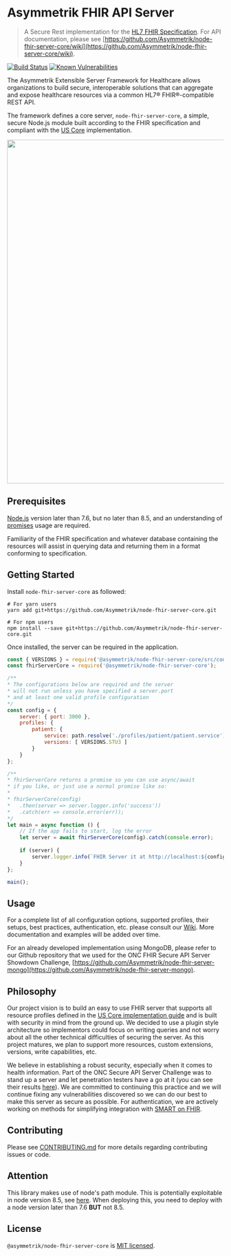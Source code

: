 Asymmetrik FHIR API Server
==========================
> A Secure Rest implementation for the [HL7 FHIR Specification](https://www.hl7.org/fhir/). For API documentation, please see [https://github.com/Asymmetrik/node-fhir-server-core/wiki](https://github.com/Asymmetrik/node-fhir-server-core/wiki).

[![Build Status](https://travis-ci.org/Asymmetrik/node-fhir-server-core.svg?branch=develop)](https://travis-ci.org/Asymmetrik/node-fhir-server-core) [![Known Vulnerabilities](https://snyk.io/test/github/asymmetrik/node-fhir-server-core/badge.svg?targetFile=package.json)](https://snyk.io/test/github/asymmetrik/node-fhir-server-core?targetFile=package.json)


The Asymmetrik Extensible Server Framework for Healthcare allows organizations to build secure, interoperable solutions that can aggregate and expose healthcare resources via a common HL7® FHIR®-compatible REST API.

The framework defines a core server, `node-fhir-server-core`, a simple, secure Node.js module built according to the FHIR specification and compliant with the [US Core](http://www.hl7.org/fhir/us/core/) implementation.


<img src="https://www.asymmetrik.com/wp-content/uploads/2018/01/FHIR-Server-Architecture_Update.png" width="800">


## Prerequisites
[Node.js](https://nodejs.org/en/) version later than 7.6, but no later than 8.5, and an understanding of [promises](https://developer.mozilla.org/en-US/docs/Web/JavaScript/Reference/Global_Objects/Promise) usage are required. 

Familiarity of the FHIR specification and whatever database containing the resources will assist in querying data and returning them in a format conforming to specification.

## Getting Started
Install `node-fhir-server-core` as followed:

```shell
# For yarn users
yarn add git+https://github.com/Asymmetrik/node-fhir-server-core.git

# For npm users
npm install --save git+https://github.com/Asymmetrik/node-fhir-server-core.git
```

Once installed, the server can be required in the application.

```javascript
const { VERSIONS } = require('@asymmetrik/node-fhir-server-core/src/constants');
const fhirServerCore = require('@asymmetrik/node-fhir-server-core');

/**
* The configurations below are required and the server
* will not run unless you have specified a server.port
* and at least one valid profile configuration
*/
const config = {
	server: { port: 3000 },
	profiles: {
		patient: {
			service: path.resolve('./profiles/patient/patient.service'),
			versions: [ VERSIONS.STU3 ]
		}
	}
};

/**
* fhirServerCore returns a promise so you can use async/await
* if you like, or just use a normal promise like so:
*
* fhirServerCore(config)
* 	.then(server => server.logger.info('success'))
* 	.catch(err => console.error(err));
*/
let main = async function () {
	// If the app fails to start, log the error
	let server = await fhirServerCore(config).catch(console.error);
	
	if (server) {
		server.logger.info(`FHIR Server it at http://localhost:${config.port}`);
	}
};

main();
```

## Usage
For a complete list of all configuration options, supported profiles, their setups, best practices, authentication, etc. please consult our [Wiki](https://github.com/Asymmetrik/node-fhir-server-core/wiki). More documentation and examples will be added over time.

For an already developed implementation using MongoDB, please refer to our Github repository that we used for the ONC FHIR Secure API Server Showdown Challenge, [https://github.com/Asymmetrik/node-fhir-server-mongo](https://github.com/Asymmetrik/node-fhir-server-mongo).

## Philosophy
Our project vision is to build an easy to use FHIR server that supports all resource profiles defined in the [US Core implementation guide](http://www.hl7.org/fhir/us/core/) and is built with security in mind from the ground up. We decided to use a plugin style architecture so implementors could focus on writing queries and not worry about all the other technical difficulties of securing the server.  As this project matures, we plan to support more resources, custom extensions, versions, write capabilities, etc.  

We believe in establishing a robust security, especially when it comes to health information.  Part of the ONC Secure API Server Challenge was to stand up a server and let penetration testers have a go at it (you can see their results [here](https://github.com/Asymmetrik/node-fhir-server-core/issues?utf8=%E2%9C%93&q=label%3A%22ONC+FHIR+Challenge+Vulnerability%22+)).  We are committed to continuing this practice and we will continue fixing any vulnerabilities discovered so we can do our best to make this server as secure as possible.  For authentication, we are actively working on methods for simplifying integration with [SMART on FHIR](http://docs.smarthealthit.org/).

## Contributing
Please see [CONTRIBUTING.md](./.github/CONTRIBUTING.md) for more details regarding contributing issues or code.

## Attention
This library makes use of node's path module. This is potentially exploitable in node version 8.5, see [here](https://nodejs.org/en/blog/vulnerability/september-2017-path-validation/). When deploying this, you need to deploy with a node version later than 7.6 **BUT** not 8.5.

## License
`@asymmetrik/node-fhir-server-core` is [MIT licensed](./LICENSE).
